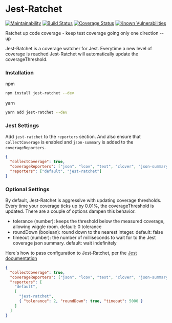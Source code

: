 # Jest-Ratchet

[![Maintainability](https://api.codeclimate.com/v1/badges/dcf0bf468746ec3dc221/maintainability)](https://codeclimate.com/github/markis/jest-ratchet/maintainability)
[![Build Status](https://travis-ci.org/markis/jest-ratchet.svg?branch=master)](https://travis-ci.org/markis/jest-ratchet)
[![Coverage Status](https://coveralls.io/repos/github/markis/jest-ratchet/badge.svg?branch=master)](https://coveralls.io/github/markis/jest-ratchet?branch=master)
[![Known Vulnerabilities](https://snyk.io/test/github/markis/jest-ratchet/badge.svg?targetFile=package.json)](https://snyk.io/test/github/markis/jest-ratchet?targetFile=package.json)


Ratchet up code coverage - keep test coverage going only one direction -- up

Jest-Ratchet is a coverage watcher for Jest. Everytime a new level of coverage is reached Jest-Ratchet will automatically update the coverageThreshold.

### Installation

npm

```bash
npm install jest-ratchet --dev
```

yarn

```bash
yarn add jest-ratchet --dev
```

### Jest Settings

Add `jest-ratchet` to the `reporters` section. And also ensure that `collectCoverage` is enabled and `json-summary` is added to the `coverageReporters`.

```json
{
  "collectCoverage": true,
  "coverageReporters": ["json", "lcov", "text", "clover", "json-summary"],
  "reporters": ["default", "jest-ratchet"]
}
```

### Optional Settings

By default, Jest-Ratchet is aggressive with updating coverage thresholds. Every time your coverage ticks up by 0.01%, the coverageThreshold is updated. There are a couple of options dampen this behavior.

- tolerance (number): keeps the threshold below the measured coverage, allowing wiggle room. default: 0 tolerance
- roundDown (boolean): round down to the nearest integer. default: false
- timeout (number): the number of milliseconds to wait for to the Jest coverage json summary. default: wait indefinitely

Here's how to pass configuration to Jest-Ratchet, per the [Jest documentation](https://jestjs.io/docs/en/configuration.html#reporters-array-modulename-modulename-options)

```json
{
  "collectCoverage": true,
  "coverageReporters": ["json", "lcov", "text", "clover", "json-summary"],
  "reporters": [
    "default",
    [
      "jest-ratchet",
      { "tolerance": 2, "roundDown": true, "timeout": 5000 }
    ]
  ]
}
```
